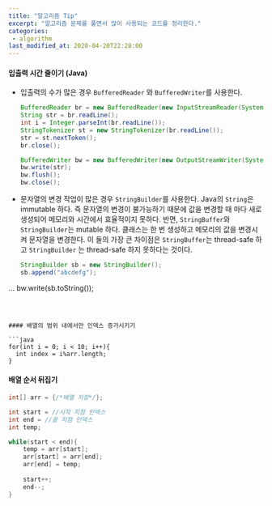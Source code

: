 ```yaml
---
title: "알고리즘 Tip"
excerpt: "알고리즘 문제를 풀면서 많이 사용되는 코드를 정리한다."
categories:
 - algorithm
last_modified_at: 2020-04-20T22:28:00
---
```


#### 입출력 시간 줄이기 (Java)

- 입출력의 수가 많은 경우 `BufferedReader` 와 `BufferedWriter`를 사용한다.

  ```java
  BufferedReader br = new BufferedReader(new InputStreamReader(System.in));
  String str = br.readLine();
  int i = Integer.parseInt(br.readLine());
  StringTokenizer st = new StringTokenizer(br.readLine());
  str = st.nextToken();
  br.close();
  
  BufferedWriter bw = new BufferedWriter(new OutputStreamWriter(System.out));
  bw.write(str);
  bw.flush();
  bw.close();
  ```

  

- 문자열의 변경 작업이 많은 경우 `StringBuilder`를 사용한다.
  Java의 `String`은 immutable 하다. 즉 문자열의 변경이 불가능하기 때문에 값을 변경할 때 마다 새로 생성되어 메모리와 시간에서 효율적이지 못하다.
  반면, `StringBuffer`와 `StringBuilder`는 mutable 하다. 클래스는 한 번 생성하고 메모리의 값을 변경시켜 문자열을 변경한다. 이 둘의 가장 큰 차이점은 `StringBuffer`는 thread-safe 하고 `StringBuilder` 는 thread-safe 하지 못하다는 것이다.

  ```java
  StringBuilder sb = new StringBuilder();
  sb.append("abcdefg");
...
  bw.write(sb.toString());
  ```
  
  

#### 배열의 범위 내에서만 인덱스 증가시키기

```java
for(int i = 0; i < 10; i++){
    int index = i%arr.length;
}
```

#### 배열 순서 뒤집기

```java
int[] arr = {/*배열 저장*/};

int start = //시작 지점 인덱스
int end = //끝 지점 인덱스
int temp;

while(start < end){
    temp = arr[start];
    arr[start] = arr[end];
    arr[end] = temp;
    
    start++;
    end--;
}
```


